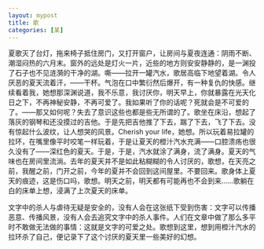 ```yaml
---
layout: mypost
title: 歌
categories: [某]
---
```


夏歌灭了台灯，拖来椅子抵住房门，又打开窗户，让房间与夏夜连通：阴雨不断、潮湿闷热的六月末。窗外的远处是灯火一片，近些的地方则安安静静的，是一渊投了石子也不见涟漪的干净的湖。嘶——拉开一罐汽水，歌居高临下地望着湖。令人厌恶的夏天流着汗，——干杯。气泡在口中繁衍然后爆开，有一种复仇的快感。继续看着我，她想那深渊说道，我不乐意，我讨厌你，明天早上，你就暴露在光天化日之下，不再神秘安静，不再可爱了。我如果听了你的话呢？死就会是不可爱的了。——那又如何呢？失去了意识这些也都是些无所谓的了。歌坐在床沿，想起了落灰的钢琴和还没摸过的吉他。于是先把吉他推了下去，踹了下去，飞了下去。没有惊起什么波纹，让人想哭的风景。Cherish your life，她想。所以玩着易拉罐的拉环，在嘴里像平时咬笔一样玩着，于是让夏天的橙汁汽水充满——口腔溃疡也很久没有了——深红色的夏天。于是，于是，汽水就涂了满身，流了满身。夏天的气味也在房间里流淌。去年的夏天并不是如此粘糊糊的令人讨厌的，歌想，在天亮之前，我醒之前，门开之前，今年的夏并不会回到这间屋里。不要回来。歌身体上夏天的痕迹，这是伤口吗，歌想。明天之前，明天都有可能再也不会到来……歌躺在白的床单上想，浸满了上次夏天的床单。

文字中的杀人与虐待无疑是安全的，没有人会在这张纸下受到伤害：文字可以传播恶意、传播风景，没有人会去追究文字中的杀人事件。人们在文章中做了那么多平时不敢做无法做的事情：这就是文字的可爱之处。歌想到这里，想到用橙汁汽水的拉环杀了自己，便记录下了这个讨厌的夏天里一些美好的幻想。

